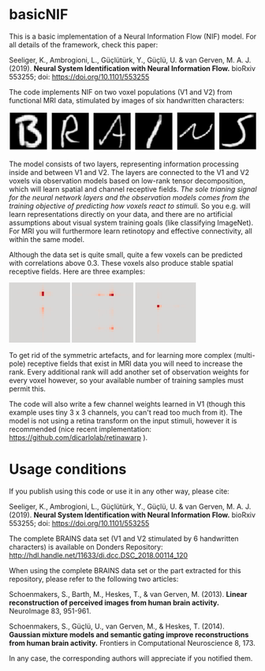 # basicNIF

This is a basic implementation of a Neural Information Flow (NIF) model. For all details of the framework, check this paper: 

Seeliger, K., Ambrogioni, L., Güçlütürk, Y., Güçlü, U. & van Gerven,
M. A. J. (2019). **Neural System Identification with Neural Information Flow.** bioRxiv 553255; doi: https://doi.org/10.1101/553255

The code implements NIF on two voxel populations (V1 and V2) from functional MRI data, stimulated by images of six handwritten characters: 

![Handwritten character stimuli (B R A I N S)](BRAINS.png)

The model consists of two layers, representing information processing inside and between V1 and V2. The layers are connected to the V1 and V2 voxels via observation models based on low-rank tensor decomposition, which will learn spatial and channel receptive fields. *The sole trianing signal for the neural network layers and the observation models comes from the training objective of predicting how voxels react to stimuli.* So you e.g. will learn representations directly on your data, and there are no artificial assumptions about visual system training goals (like classifying ImageNet). For MRI you will furthermore learn retinotopy and effective connectivity, all within the same model. 

Although the data set is quite small, quite a few voxels can be predicted with correlations above 0.3. These voxels also produce stable spatial receptive fields. Here are three examples: 

![3 spatial receptive fields](spatialRFs.png)

To get rid of the symmetric artefacts, and for learning more complex (multi-pole) receptive fields that exist in MRI data you will need to increase the rank. Every additional rank will add another set of observation weights for every voxel however, so your available number of training samples must permit this. 

The code will also write a few channel weights learned in V1 (though this example uses tiny 3 x 3 channels, you can't read too much from it). The model is not using a retina transform on the input stimuli, however it is recommended (nice recent implementation: https://github.com/dicarlolab/retinawarp ). 


Usage conditions
================

If you publish using this code or use it in any other way, please cite:

Seeliger, K., Ambrogioni, L., Güçlütürk, Y., Güçlü, U. & van Gerven,
M. A. J. (2019). **Neural System Identification with Neural Information Flow.** bioRxiv 553255; doi: https://doi.org/10.1101/553255

The complete BRAINS data set (V1 and V2 stimulated by 6 handwritten characters) is available on Donders Repository: 
http://hdl.handle.net/11633/di.dcc.DSC_2018.00114_120

When using the complete BRAINS data set or the part extracted for this repository, please refer to the following two articles:

Schoenmakers, S., Barth, M., Heskes, T., & van Gerven, M. (2013). **Linear reconstruction of perceived images from human brain activity.** NeuroImage 83, 951-961.

Schoenmakers, S., Güçlü, U., van Gerven, M., & Heskes, T. (2014). **Gaussian mixture models and semantic gating improve reconstructions from human brain activity.** Frontiers in Computational Neuroscience 8, 173.

In any case, the corresponding authors will appreciate if you notified them. 
